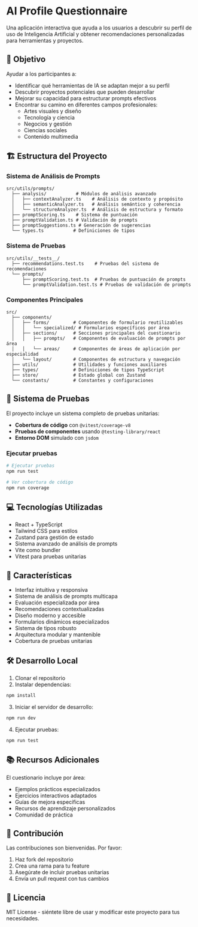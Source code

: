 # AI Profile Questionnaire

Una aplicación interactiva que ayuda a los usuarios a descubrir su perfil de uso de Inteligencia Artificial y obtener recomendaciones personalizadas para herramientas y proyectos.

## 🎯 Objetivo

Ayudar a los participantes a:
- Identificar qué herramientas de IA se adaptan mejor a su perfil
- Descubrir proyectos potenciales que pueden desarrollar
- Mejorar su capacidad para estructurar prompts efectivos
- Encontrar su camino en diferentes campos profesionales:
  - Artes visuales y diseño
  - Tecnología y ciencia
  - Negocios y gestión
  - Ciencias sociales
  - Contenido multimedia

## 🏗 Estructura del Proyecto

### Sistema de Análisis de Prompts
```
src/utils/prompts/
  ├── analysis/           # Módulos de análisis avanzado
  │   ├── contextAnalyzer.ts    # Análisis de contexto y propósito
  │   ├── semanticAnalyzer.ts   # Análisis semántico y coherencia
  │   └── structureAnalyzer.ts  # Análisis de estructura y formato
  ├── promptScoring.ts    # Sistema de puntuación
  ├── promptValidation.ts # Validación de prompts
  ├── promptSuggestions.ts # Generación de sugerencias
  └── types.ts           # Definiciones de tipos
```

### Sistema de Pruebas
```
src/utils/__tests__/
  ├── recommendations.test.ts    # Pruebas del sistema de recomendaciones
  └── prompts/
      ├── promptScoring.test.ts  # Pruebas de puntuación de prompts
      └── promptValidation.test.ts # Pruebas de validación de prompts
```

### Componentes Principales
```
src/
  ├── components/
  │   ├── forms/         # Componentes de formulario reutilizables
  │   │   └── specialized/ # Formularios específicos por área
  │   ├── sections/      # Secciones principales del cuestionario
  │   │   ├── prompts/   # Componentes de evaluación de prompts por área
  │   │   └── areas/     # Componentes de áreas de aplicación por especialidad
  │   └── layout/        # Componentes de estructura y navegación
  ├── utils/             # Utilidades y funciones auxiliares
  ├── types/             # Definiciones de tipos TypeScript
  ├── store/             # Estado global con Zustand
  └── constants/         # Constantes y configuraciones
```

## 🧪 Sistema de Pruebas

El proyecto incluye un sistema completo de pruebas unitarias:

- **Cobertura de código** con `@vitest/coverage-v8`
- **Pruebas de componentes** usando `@testing-library/react`
- **Entorno DOM** simulado con `jsdom`

### Ejecutar pruebas
```bash
# Ejecutar pruebas
npm run test

# Ver cobertura de código
npm run coverage
```

## 💻 Tecnologías Utilizadas

- React + TypeScript
- Tailwind CSS para estilos
- Zustand para gestión de estado
- Sistema avanzado de análisis de prompts
- Vite como bundler
- Vitest para pruebas unitarias

## 🚀 Características

- Interfaz intuitiva y responsiva
- Sistema de análisis de prompts multicapa
- Evaluación especializada por área
- Recomendaciones contextualizadas
- Diseño moderno y accesible
- Formularios dinámicos especializados
- Sistema de tipos robusto
- Arquitectura modular y mantenible
- Cobertura de pruebas unitarias

## 🛠 Desarrollo Local

1. Clonar el repositorio
2. Instalar dependencias:
```bash
npm install
```
3. Iniciar el servidor de desarrollo:
```bash
npm run dev
```
4. Ejecutar pruebas:
```bash
npm run test
```

## 📚 Recursos Adicionales

El cuestionario incluye por área:
- Ejemplos prácticos especializados
- Ejercicios interactivos adaptados
- Guías de mejora específicas
- Recursos de aprendizaje personalizados
- Comunidad de práctica

## 🤝 Contribución

Las contribuciones son bienvenidas. Por favor:
1. Haz fork del repositorio
2. Crea una rama para tu feature
3. Asegúrate de incluir pruebas unitarias
4. Envía un pull request con tus cambios

## 📝 Licencia

MIT License - siéntete libre de usar y modificar este proyecto para tus necesidades.